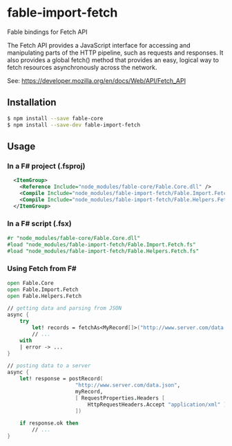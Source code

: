 # fable-import-fetch

Fable bindings for Fetch API


The Fetch API provides a JavaScript interface for accessing and manipulating parts of the HTTP pipeline, such as requests and responses. 
It also provides a global fetch() method that provides an easy, logical way to fetch resources asynchronously across the network.

See: https://developer.mozilla.org/en/docs/Web/API/Fetch_API

## Installation

```sh
$ npm install --save fable-core
$ npm install --save-dev fable-import-fetch
```

## Usage

### In a F# project (.fsproj)

```xml
  <ItemGroup>
    <Reference Include="node_modules/fable-core/Fable.Core.dll" />
    <Compile Include="node_modules/fable-import-fetch/Fable.Import.Fetch.fs" />
    <Compile Include="node_modules/fable-import-fetch/Fable.Helpers.Fetch.fs" />
  </ItemGroup>
```

### In a F# script (.fsx)

```fsharp
#r "node_modules/fable-core/Fable.Core.dll"
#load "node_modules/fable-import-fetch/Fable.Import.Fetch.fs"
#load "node_modules/fable-import-fetch/Fable.Helpers.Fetch.fs"

```

### Using Fetch from F#

```fsharp
open Fable.Core
open Fable.Import.Fetch
open Fable.Helpers.Fetch

// getting data and parsing from JSON
async { 
    try 
        let! records = fetchAs<MyRecord[]>("http://www.server.com/data.json" , [])
        // ...
    with
    | error -> ...
} 

// posting data to a server
async { 
    let! response = postRecord(
                      "http://www.server.com/data.json", 
                      myRecord,
                      [ RequestProperties.Headers [ 
                          HttpRequestHeaders.Accept "application/xml" ]
                      ])

    if response.ok then
        // ...
}

```
